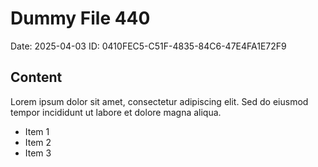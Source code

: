 # Dummy File 440

Date: 2025-04-03
ID: 0410FEC5-C51F-4835-84C6-47E4FA1E72F9

## Content

Lorem ipsum dolor sit amet, consectetur adipiscing elit.
Sed do eiusmod tempor incididunt ut labore et dolore magna aliqua.

* Item 1
* Item 2
* Item 3

